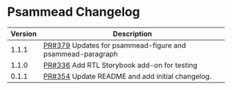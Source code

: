 # Psammead Changelog

| Version | Description |
|---------|-------------|
| 1.1.1   | [PR#379](https://github.com/BBC/psammead/pull/379) Updates for psammead-figure and psammead-paragraph |
| 1.1.0   | [PR#336](https://github.com/BBC/psammead/pull/336) Add RTL Storybook add-on for testing |
| 0.1.1   | [PR#354](https://github.com/BBC-News/psammead/pull/354) Update README and add initial changelog. |

